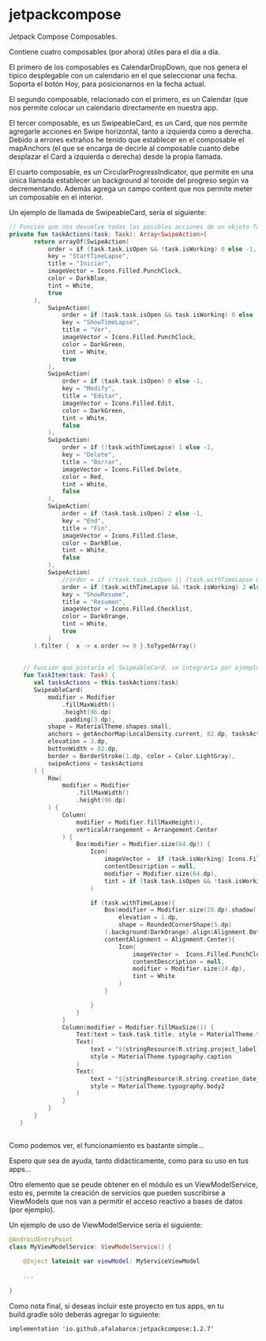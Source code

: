 # jetpackcompose
Jetpack Compose Composables. 

Contiene cuatro composables (por ahora) útiles para el día a día.  
  
 El primero de los composables es CalendarDropDown, que nos genera el típico desplegable con un calendario en el que seleccionar una fecha. Soporta el botón Hoy, para posicionarnos en la fecha actual.  
 
 El segundo composable, relacionado con el primero, es un Calendar (que nos permite colocar un calendario directamente en nuestra app.  
  
 El tercer composable, es un SwipeableCard, es un Card, que nos permite agregarle acciones en Swipe horizontal, tanto a izquierda como a derecha.   
 Debido a errores extraños he tenido que establecer en el composable el mapAnchors (el que se encarga de decirle al composable cuanto debe desplazar el Card a izquierda o derecha) desde la propia llamada.

 El cuarto composable, es un CircularProgressIndicator, que permite en una única llamada establecer un background al toroide del progreso según va decrementando. Además agrega un campo content que nos permite meter un composable en el interior.  

 Un ejemplo de llamada de SwipeableCard, sería el siguiente:
 
 ```kotlin
 // Función que nos devuelve todas las posibles acciones de un objeto Task, en función de sus posibilidades
 private fun taskActions(task: Task): Array<SwipeAction>{
        return arrayOf(SwipeAction(
            order = if (task.task.isOpen && !task.isWorking) 0 else -1,
            key = "StartTimeLapse",
            title = "Iniciar",
            imageVector = Icons.Filled.PunchClock,
            color = DarkBlue,
            tint = White,
            true
        ),
            SwipeAction(
                order = if (task.task.isOpen && task.isWorking) 0 else -1,
                key = "ShowTimeLapse",
                title = "Ver",
                imageVector = Icons.Filled.PunchClock,
                color = DarkGreen,
                tint = White,
                true
            ),
            SwipeAction(
                order = if (task.task.isOpen) 0 else -1,
                key = "Modify",
                title = "Editar",
                imageVector = Icons.Filled.Edit,
                color = DarkGreen,
                tint = White,
                false
            ),
            SwipeAction(
                order = if (!task.withTimeLapse) 1 else -1,
                key = "Delete",
                title = "Borrar",
                imageVector = Icons.Filled.Delete,
                color = Red,
                tint = White,
                false
            ),
            SwipeAction(
                order = if (task.task.isOpen) 2 else -1,
                key = "End",
                title = "Fin",
                imageVector = Icons.Filled.Close,
                color = DarkBlue,
                tint = White,
                false
            ),
            SwipeAction(
                //order = if (!task.task.isOpen || (task.withTimeLapse && !task.isWorking)) 2 else -1,
                order = if (task.withTimeLapse && !task.isWorking) 2 else -1,
                key = "ShowResume",
                title = "Resumen",
                imageVector = Icons.Filled.Checklist,
                color = DarkOrange,
                tint = White,
                true
            )
        ).filter {  x -> x.order >= 0 }.toTypedArray()
        
        
     // Función que pintaría el SwipeableCard, se integraría por ejemplo en un LazyColumn
     fun TaskItem(task: Task) {
        val tasksActions = this.taskActions(task)
        SwipeableCard(
            modifier = Modifier
                .fillMaxWidth()
                .height(96.dp)
                .padding(3.dp),
            shape = MaterialTheme.shapes.small,
            anchors = getAnchorMap(LocalDensity.current, 82.dp, tasksActions),
            elevation = 3.dp,
            buttonWidth = 82.dp,
            border = BorderStroke(1.dp, color = Color.LightGray),
            swipeActions = tasksActions
        ) {
            Row(
                modifier = Modifier
                    .fillMaxWidth()
                    .height(96.dp)
            ) {
                Column(
                    modifier = Modifier.fillMaxHeight(),
                    verticalArrangement = Arrangement.Center
                ) {
                    Box(modifier = Modifier.size(64.dp)) {
                        Icon(
                            imageVector =  if (task.isWorking) Icons.Filled.PunchClock else Icons.Filled.Task,
                            contentDescription = null,
                            modifier = Modifier.size(64.dp),
                            tint = if (task.task.isOpen && !task.isWorking) DarkGreen else if (task.isWorking) DarkBlue else Color.Red
                        )

                        if (task.withTimeLapse){
                            Box(modifier = Modifier.size(28.dp).shadow(
                                elevation = 1.dp,
                                shape = RoundedCornerShape(5.dp)
                            ).background(DarkOrange).align(Alignment.BottomEnd),
                            contentAlignment = Alignment.Center){
                                Icon(
                                    imageVector =  Icons.Filled.PunchClock,
                                    contentDescription = null,
                                    modifier = Modifier.size(24.dp),
                                    tint = White
                                )
                            }

                        }
                    }
                }
                Column(modifier = Modifier.fillMaxSize()) {
                    Text(text = task.task.title, style = MaterialTheme.typography.body1)
                    Text(
                        text = "${stringResource(R.string.project_label)} ${task.task.project}",
                        style = MaterialTheme.typography.caption
                    )
                    Text(
                        text = "${stringResource(R.string.creation_date_title)} ${task.task.creationDate.format("dd/MM/yyyy HH:mm")}",
                        style = MaterialTheme.typography.body2
                    )
                }
            }
        }
    }
        
 ```
   
Como podemos ver, el funcionamiento es bastante simple...

Espero que sea de ayuda, tanto didácticamente, como para su uso en tus apps...

Otro elemento que se peude obtener en el módulo es un ViewModelService, esto es, permite la creación de servicios que pueden suscribirse a ViewModels que nos van a permitir el acceso reactivo a bases de datos (por ejemplo).

Un ejemplo de uso de ViewModelService sería el siguiente:

```kotlin
@AndroidEntryPoint
class MyViewModelService: ViewModelService() {
    
    @Inject lateinit var viewModel: MyServiceViewModel
    
    ...
    
}
```


Como nota final, si deseas incluir este proyecto en tus apps, en tu build.gradle sólo deberás agregar lo siguiente:

```
implementation 'io.github.afalabarce:jetpackcompose:1.2.7'
```

